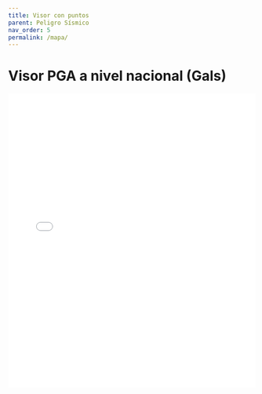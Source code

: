 ```yaml
---
title: Visor con puntos
parent: Peligro Sísmico
nav_order: 5
permalink: /mapa/
---
```

# Visor PGA a nivel nacional (Gals)

<iframe src="../mapa_peru.html" width="100%" height="600" frameborder="0"></iframe>
